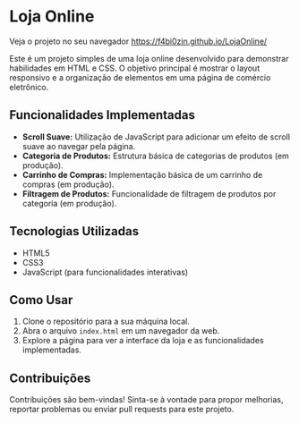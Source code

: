 # Loja Online
Veja o projeto no seu navegador https://f4bi0zin.github.io/LojaOnline/

Este é um projeto simples de uma loja online desenvolvido para demonstrar habilidades em HTML e CSS. O objetivo principal é mostrar o layout responsivo e a organização de elementos em uma página de comércio eletrônico.

## Funcionalidades Implementadas

- **Scroll Suave:** Utilização de JavaScript para adicionar um efeito de scroll suave ao navegar pela página.
- **Categoria de Produtos:** Estrutura básica de categorias de produtos (em produção).
- **Carrinho de Compras:** Implementação básica de um carrinho de compras (em produção).
- **Filtragem de Produtos:** Funcionalidade de filtragem de produtos por categoria (em produção).

## Tecnologias Utilizadas

- HTML5
- CSS3
- JavaScript (para funcionalidades interativas)

## Como Usar

1. Clone o repositório para a sua máquina local.
2. Abra o arquivo `index.html` em um navegador da web.
3. Explore a página para ver a interface da loja e as funcionalidades implementadas.

## Contribuições

Contribuições são bem-vindas! Sinta-se à vontade para propor melhorias, reportar problemas ou enviar pull requests para este projeto.
